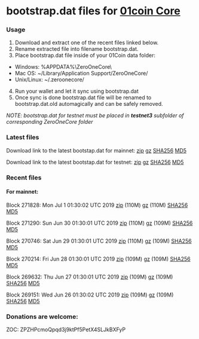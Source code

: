 # bootstrap.dat files for [01coin Core](https://01coin.io)

### Usage

1. Download and extract one of the recent files linked below.
2. Rename extracted file into filename bootstrap.dat.
3. Place bootstrap.dat file inside of your 01Coin data folder:
 - Windows: %APPDATA%\ZeroOneCore\
 - Mac OS: ~/Library/Application Support/ZeroOneCore/
 - Unix/Linux: ~/.zeroonecore/
4. Run your wallet and let it sync using bootstrap.dat
5. Once sync is done bootstrap.dat file will be renamed to bootstrap.dat.old automagically and can be safely removed.

_NOTE: bootstrap.dat for testnet must be placed in **testnet3** subfolder of corresponding ZeroOneCore folder_

### Latest files
Download link to the latest bootstap.dat for mainnet: [zip](https://files.01coin.io/mainnet/bootstrap.dat.zip) [gz](https://files.01coin.io/mainnet/bootstrap.dat.tar.gz) [SHA256](https://files.01coin.io/mainnet/sha256.txt) [MD5](https://files.01coin.io/mainnet/md5.txt)

Download link to the latest bootstap.dat for testnet: [zip](https://files.01coin.io/testnet/bootstrap.dat.zip) [gz](https://files.01coin.io/testnet/bootstrap.dat.tar.gz) [SHA256](https://files.01coin.io/testnet/sha256.txt) [MD5](https://files.01coin.io/testnet/md5.txt)

### Recent files

#### For mainnet:

Block 271828: Mon Jul  1 01:30:02 UTC 2019 [zip](https://files.01coin.io/mainnet/2019-07-01/bootstrap.dat.zip) (110M) [gz](https://files.01coin.io/mainnet/2019-07-01/bootstrap.dat.tar.gz) (110M) [SHA256](https://files.01coin.io/mainnet/2019-07-01/sha256.txt) [MD5](https://files.01coin.io/mainnet/2019-07-01/md5.txt)

Block 271290: Sun Jun 30 01:30:01 UTC 2019 [zip](https://files.01coin.io/mainnet/2019-06-30/bootstrap.dat.zip) (110M) [gz](https://files.01coin.io/mainnet/2019-06-30/bootstrap.dat.tar.gz) (109M) [SHA256](https://files.01coin.io/mainnet/2019-06-30/sha256.txt) [MD5](https://files.01coin.io/mainnet/2019-06-30/md5.txt)

Block 270746: Sat Jun 29 01:30:01 UTC 2019 [zip](https://files.01coin.io/mainnet/2019-06-29/bootstrap.dat.zip) (110M) [gz](https://files.01coin.io/mainnet/2019-06-29/bootstrap.dat.tar.gz) (109M) [SHA256](https://files.01coin.io/mainnet/2019-06-29/sha256.txt) [MD5](https://files.01coin.io/mainnet/2019-06-29/md5.txt)

Block 270214: Fri Jun 28 01:30:01 UTC 2019 [zip](https://files.01coin.io/mainnet/2019-06-28/bootstrap.dat.zip) (109M) [gz](https://files.01coin.io/mainnet/2019-06-28/bootstrap.dat.tar.gz) (109M) [SHA256](https://files.01coin.io/mainnet/2019-06-28/sha256.txt) [MD5](https://files.01coin.io/mainnet/2019-06-28/md5.txt)

Block 269632: Thu Jun 27 01:30:01 UTC 2019 [zip](https://files.01coin.io/mainnet/2019-06-27/bootstrap.dat.zip) (109M) [gz](https://files.01coin.io/mainnet/2019-06-27/bootstrap.dat.tar.gz) (109M) [SHA256](https://files.01coin.io/mainnet/2019-06-27/sha256.txt) [MD5](https://files.01coin.io/mainnet/2019-06-27/md5.txt)

Block 269151: Wed Jun 26 01:30:02 UTC 2019 [zip](https://files.01coin.io/mainnet/2019-06-26/bootstrap.dat.zip) (109M) [gz](https://files.01coin.io/mainnet/2019-06-26/bootstrap.dat.tar.gz) (109M) [SHA256](https://files.01coin.io/mainnet/2019-06-26/sha256.txt) [MD5](https://files.01coin.io/mainnet/2019-06-26/md5.txt)


### Donations are welcome:

ZOC: ZPZHPcmoQpqd3j9ktPf5PetX4SLJkBXFyP
